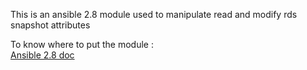 This is an ansible 2.8 module used to manipulate read and modify rds snapshot attributes

To know where to put the module :  
[Ansible 2.8 doc](https://docs.ansible.com/ansible/2.8/dev_guide/developing_locally.html)
